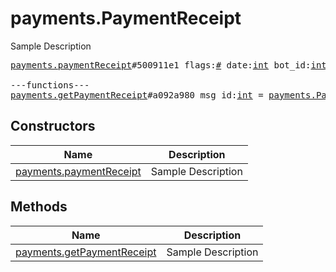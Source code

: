 # payments.PaymentReceipt

Sample Description

<pre>
<a href="../constructor/payments.paymentReceipt">payments.paymentReceipt</a>#500911e1 flags:<a href="../type/#.md">#</a> date:<a href="../type/int.md">int</a> bot_id:<a href="../type/int.md">int</a> invoice:<a href="../type/Invoice.md">Invoice</a> provider_id:<a href="../type/int.md">int</a> info:flags.0?<a href="../type/PaymentRequestedInfo.md">PaymentRequestedInfo</a> shipping:flags.1?<a href="../type/ShippingOption.md">ShippingOption</a> currency:<a href="../type/string.md">string</a> total_amount:<a href="../type/long.md">long</a> credentials_title:<a href="../type/string.md">string</a> users:Vector&lt;<a href="../type/User.md">User</a>&gt; = <a href="../type/payments.PaymentReceipt.md">payments.PaymentReceipt</a>;

---functions---
<a href="../method/payments.getPaymentReceipt">payments.getPaymentReceipt</a>#a092a980 msg_id:<a href="../type/int.md">int</a> = <a href="../type/payments.PaymentReceipt.md">payments.PaymentReceipt</a>;
</pre>

## Constructors

| Name | Description |
|------|-------------|
| [payments.paymentReceipt](../constructor/payments.paymentReceipt.md) | Sample Description |

## Methods

| Name | Description |
|------|-------------|
| [payments.getPaymentReceipt](../method/payments.getPaymentReceipt.md) | Sample Description |
